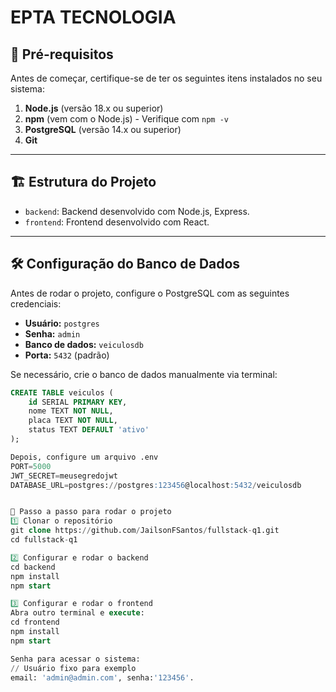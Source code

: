 # EPTA TECNOLOGIA

## 📌 Pré-requisitos

Antes de começar, certifique-se de ter os seguintes itens instalados no seu sistema:

1. **Node.js** (versão 18.x ou superior) 
2. **npm** (vem com o Node.js) - Verifique com `npm -v`
3. **PostgreSQL** (versão 14.x ou superior) 
4. **Git** 

---

## 🏗 Estrutura do Projeto

- `backend`: Backend desenvolvido com Node.js, Express.
- `frontend`: Frontend desenvolvido com React.

---

## 🛠 Configuração do Banco de Dados

Antes de rodar o projeto, configure o PostgreSQL com as seguintes credenciais:

- **Usuário:** `postgres`
- **Senha:** `admin`
- **Banco de dados:** `veiculosdb`
- **Porta:** `5432` (padrão)

Se necessário, crie o banco de dados manualmente via terminal:

```sql
CREATE TABLE veiculos (
    id SERIAL PRIMARY KEY,
    nome TEXT NOT NULL,
    placa TEXT NOT NULL,
    status TEXT DEFAULT 'ativo'
);

Depois, configure um arquivo .env
PORT=5000
JWT_SECRET=meusegredojwt
DATABASE_URL=postgres://postgres:123456@localhost:5432/veiculosdb


🚀 Passo a passo para rodar o projeto
1️⃣ Clonar o repositório
git clone https://github.com/JailsonFSantos/fullstack-q1.git
cd fullstack-q1

2️⃣ Configurar e rodar o backend
cd backend
npm install
npm start

3️⃣ Configurar e rodar o frontend
Abra outro terminal e execute:
cd frontend
npm install
npm start

Senha para acessar o sistema:
// Usuário fixo para exemplo
email: 'admin@admin.com', senha:'123456'.
